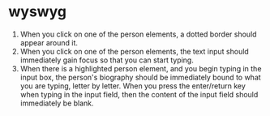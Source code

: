 # wyswyg
<!-- Create an array of objects that represents famous people (see structure below).
Create a text input in your DOM.
Beneath that, create a container, block element in your DOM.
Create a DOM element for each of the objects inside the container. Style your person elements however you like.
For every even numbered element, have a light yellow background.
For every odd numbered element, have a light blue background. -->
<!-- Each element's DOM structure should be as shown below.
 -->
1. When you click on one of the person elements, a dotted border should appear around it.
2. When you click on one of the person elements, the text input should immediately gain focus so that you can start typing.
3. When there is a highlighted person element, and you begin typing in the input box, the person's biography should be immediately bound to what you are typing, letter by letter.
When you press the enter/return key when typing in the input field, then the content of the input field should immediately be blank.


